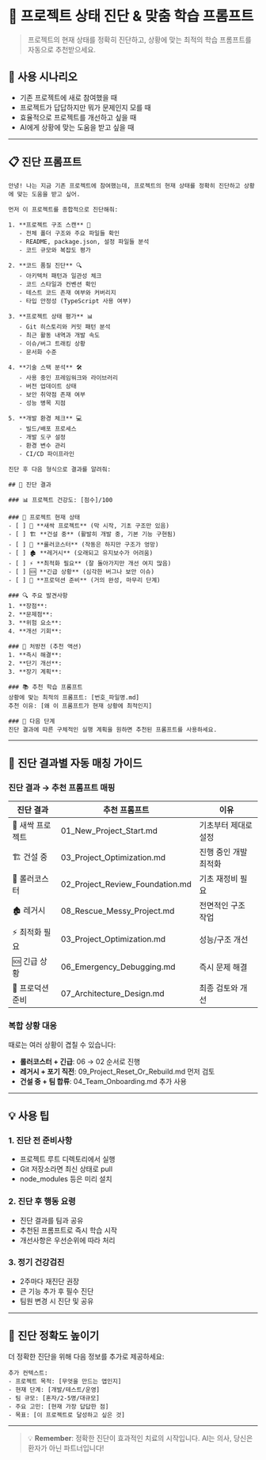 # 🏥 프로젝트 상태 진단 & 맞춤 학습 프롬프트

> 프로젝트의 현재 상태를 정확히 진단하고, 상황에 맞는 최적의 학습 프롬프트를 자동으로 추천받으세요.

## 🎯 사용 시나리오

- 기존 프로젝트에 새로 참여했을 때
- 프로젝트가 답답하지만 뭐가 문제인지 모를 때
- 효율적으로 프로젝트를 개선하고 싶을 때
- AI에게 상황에 맞는 도움을 받고 싶을 때

---

## 📋 진단 프롬프트

```
안녕! 나는 지금 기존 프로젝트에 참여했는데, 프로젝트의 현재 상태를 정확히 진단하고 상황에 맞는 도움을 받고 싶어.

먼저 이 프로젝트를 종합적으로 진단해줘:

1. **프로젝트 구조 스캔** 📁
   - 전체 폴더 구조와 주요 파일들 확인
   - README, package.json, 설정 파일들 분석
   - 코드 규모와 복잡도 평가

2. **코드 품질 진단** 🔍
   - 아키텍처 패턴과 일관성 체크
   - 코드 스타일과 컨벤션 확인
   - 테스트 코드 존재 여부와 커버리지
   - 타입 안정성 (TypeScript 사용 여부)

3. **프로젝트 상태 평가** 📊
   - Git 히스토리와 커밋 패턴 분석
   - 최근 활동 내역과 개발 속도
   - 이슈/버그 트래킹 상황
   - 문서화 수준

4. **기술 스택 분석** 🛠️
   - 사용 중인 프레임워크와 라이브러리
   - 버전 업데이트 상태
   - 보안 취약점 존재 여부
   - 성능 병목 지점

5. **개발 환경 체크** 💻
   - 빌드/배포 프로세스
   - 개발 도구 설정
   - 환경 변수 관리
   - CI/CD 파이프라인

진단 후 다음 형식으로 결과를 알려줘:

## 🏥 진단 결과

### 📊 프로젝트 건강도: [점수]/100

### 🎯 프로젝트 현재 상태
- [ ] 🌱 **새싹 프로젝트** (막 시작, 기초 구조만 있음)
- [ ] 🏗️ **건설 중** (활발히 개발 중, 기본 기능 구현됨)
- [ ] 🎢 **롤러코스터** (작동은 하지만 구조가 엉망)
- [ ] 🏚️ **레거시** (오래되고 유지보수가 어려움)
- [ ] ⚡ **최적화 필요** (잘 돌아가지만 개선 여지 많음)
- [ ] 🆘 **긴급 상황** (심각한 버그나 보안 이슈)
- [ ] 🎯 **프로덕션 준비** (거의 완성, 마무리 단계)

### 🔍 주요 발견사항
1. **장점**:
2. **문제점**:
3. **위험 요소**:
4. **개선 기회**:

### 💊 처방전 (추천 액션)
1. **즉시 해결**:
2. **단기 개선**:
3. **장기 계획**:

### 📚 추천 학습 프롬프트
상황에 맞는 최적의 프롬프트: [번호_파일명.md]
추천 이유: [왜 이 프롬프트가 현재 상황에 최적인지]

### 🚀 다음 단계
진단 결과에 따른 구체적인 실행 계획을 원하면 추천된 프롬프트를 사용하세요.
```

---

## 🤖 진단 결과별 자동 매칭 가이드

### 진단 결과 → 추천 프롬프트 매핑

| 진단 결과 | 추천 프롬프트 | 이유 |
|-----------|--------------|------|
| 🌱 새싹 프로젝트 | 01_New_Project_Start.md | 기초부터 제대로 설정 |
| 🏗️ 건설 중 | 03_Project_Optimization.md | 진행 중인 개발 최적화 |
| 🎢 롤러코스터 | 02_Project_Review_Foundation.md | 기초 재정비 필요 |
| 🏚️ 레거시 | 08_Rescue_Messy_Project.md | 전면적인 구조 작업 |
| ⚡ 최적화 필요 | 03_Project_Optimization.md | 성능/구조 개선 |
| 🆘 긴급 상황 | 06_Emergency_Debugging.md | 즉시 문제 해결 |
| 🎯 프로덕션 준비 | 07_Architecture_Design.md | 최종 검토와 개선 |

### 복합 상황 대응

때로는 여러 상황이 겹칠 수 있습니다:

- **롤러코스터 + 긴급**: 06 → 02 순서로 진행
- **레거시 + 포기 직전**: 09_Project_Reset_Or_Rebuild.md 먼저 검토
- **건설 중 + 팀 합류**: 04_Team_Onboarding.md 추가 사용

---

## 💡 사용 팁

### 1. 진단 전 준비사항
- 프로젝트 루트 디렉토리에서 실행
- Git 저장소라면 최신 상태로 pull
- node_modules 등은 미리 설치

### 2. 진단 후 행동 요령
- 진단 결과를 팀과 공유
- 추천된 프롬프트로 즉시 학습 시작
- 개선사항은 우선순위에 따라 처리

### 3. 정기 건강검진
- 2주마다 재진단 권장
- 큰 기능 추가 후 필수 진단
- 팀원 변경 시 진단 및 공유

---

## 🎯 진단 정확도 높이기

더 정확한 진단을 위해 다음 정보를 추가로 제공하세요:

```
추가 컨텍스트:
- 프로젝트 목적: [무엇을 만드는 앱인지]
- 현재 단계: [개발/테스트/운영]
- 팀 규모: [혼자/2-5명/대규모]
- 주요 고민: [현재 가장 답답한 점]
- 목표: [이 프로젝트로 달성하고 싶은 것]
```

---

> 💡 **Remember**: 정확한 진단이 효과적인 치료의 시작입니다. AI는 의사, 당신은 환자가 아닌 파트너입니다!
